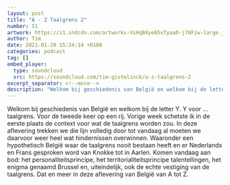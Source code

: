 ```yaml
---
layout: post
title: "A - Z Taalgrens 2"
number: 51
artwork: https://i1.sndcdn.com/artworks-VsHqB4ye65xTyaa0-j76Fzw-large.jpg
author: Tim
date: 2021-01-20 15:24:14 +0100
categories: podcast
tag: []
embed_player:
  type: soundcloud
  src: https://soundcloud.com/tim-gistelinck/a-z-taalgrens-2
excerpt_separator: <!--more-->
description: "Welkom bij geschiedenis van België en welkom bij de letter Y."
---
```

Welkom bij geschiedenis van België en welkom bij de letter Y. Y voor … taalgrens. Voor de tweede keer op een rij. Vorige week schetste ik in de eerste plaats de context voor wat de taalgrens worden zou. In deze aflevering trekken we die lijn volledig door tot vandaag al moeten we daarvoor weer heel wat hindernissen overwinnen. Waaronder een hypothetisch België waar de taalgrens nooit bestaan heeft en er Nederlands en Frans gesproken word van Knokke tot in Aarlen. Komen vandaag aan bod: het personaliteitsprincipe, het territorialiteitsprincipe talentellingen, het enigma genaamd Brussel en, uiteindelijk, ook de echte vestiging van de taalgrens. Dat en meer in deze aflevering van België van A tot Z.